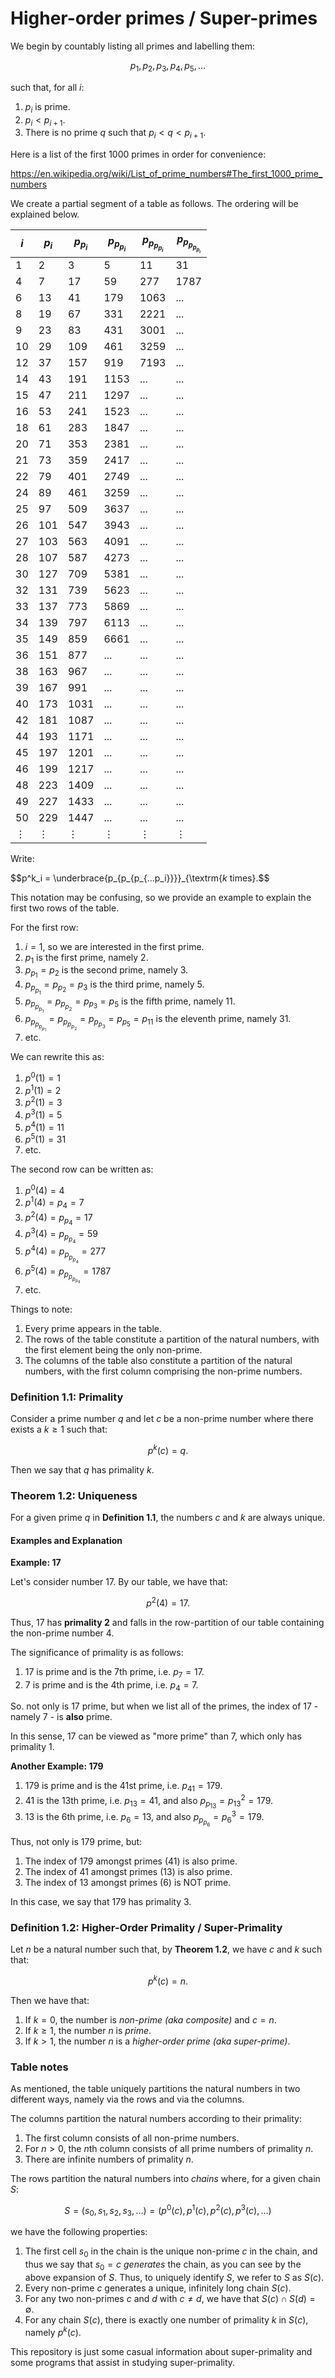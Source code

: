# Higher-order primes / Super-primes

We begin by countably listing all primes and labelling them:

$$p_1, p_2, p_3, p_4, p_5, \ldots$$

such that, for all $i$:

1. $p_i$ is prime.
2. $p_i < p_{i+1}$.
3. There is no prime $q$ such that $p_i < q < p_{i+1}$.

Here is a list of the first 1000 primes in order for convenience:

https://en.wikipedia.org/wiki/List_of_prime_numbers#The_first_1000_prime_numbers

We create a partial segment of a table as follows. The ordering will be explained below.

| $i$      | $p_i$    | $p_{p_i}$   | $p_{p_{p_i}}$ | $p_{p_{p_{p_i}}}$ | $p_{p_{p_{p_{p_i}}}}$  |
|----------|----------|-------------|---------------|-------------------|------------------------|
| 1        | 2        | 3           | 5             | 11                | 31                     |
| 4        | 7        | 17          | 59            | 277               | 1787                   |
| 6        | 13       | 41          | 179           | 1063              | ...                    |
| 8        | 19       | 67          | 331           | 2221              | ...                    |
| 9        | 23       | 83          | 431           | 3001              | ...                    |
| 10       | 29       | 109         | 461           | 3259              | ...                    |
| 12       | 37       | 157         | 919           | 7193              | ...                    |
| 14       | 43       | 191         | 1153          | ...               | ...                    |
| 15       | 47       | 211         | 1297          | ...               | ...                    |
| 16       | 53       | 241         | 1523          | ...               | ...                    |
| 18       | 61       | 283         | 1847          | ...               | ...                    |
| 20       | 71       | 353         | 2381          | ...               | ...                    |
| 21       | 73       | 359         | 2417          | ...               | ...                    |
| 22       | 79       | 401         | 2749          | ...               | ...                    |
| 24       | 89       | 461         | 3259          | ...               | ...                    |
| 25       | 97       | 509         | 3637          | ...               | ...                    |
| 26       | 101      | 547         | 3943          | ...               | ...                    |
| 27       | 103      | 563         | 4091          | ...               | ...                    |
| 28       | 107      | 587         | 4273          | ...               | ...                    |
| 30       | 127      | 709         | 5381          | ...               | ...                    |
| 32       | 131      | 739         | 5623          | ...               | ...                    |
| 33       | 137      | 773         | 5869          | ...               | ...                    |
| 34       | 139      | 797         | 6113          | ...               | ...                    |
| 35       | 149      | 859         | 6661          | ...               | ...                    |
| 36       | 151      | 877         | ...           | ...               | ...                    |
| 38       | 163      | 967         | ...           | ...               | ...                    |
| 39       | 167      | 991         | ...           | ...               | ...                    |
| 40       | 173      | 1031        | ...           | ...               | ...                    |
| 42       | 181      | 1087        | ...           | ...               | ...                    |
| 44       | 193      | 1171        | ...           | ...               | ...                    |
| 45       | 197      | 1201        | ...           | ...               | ...                    |
| 46       | 199      | 1217        | ...           | ...               | ...                    |
| 48       | 223      | 1409        | ...           | ...               | ...                    |
| 49       | 227      | 1433        | ...           | ...               | ...                    |
| 50       | 229      | 1447        | ...           | ...               | ...                    |
| $\vdots$ | $\vdots$ | $\vdots$    | $\vdots$      | $\vdots$          | $\vdots$               |

Write:

$$p^k_i = \underbrace{p_{p_{p_{...p_i}}}}_{\textrm{$k$ times}.$$

This notation may be confusing, so we provide an example to explain the first two rows of the table.

For the first row:
1. $i = 1$, so we are interested in the first prime.
2. $p_1$ is the first prime, namely 2.
3. $p_{p_1} = p_2$ is the second prime, namely 3.
4. $p_{p_{p_1}} = p_{p_2} = p_3$ is the third prime, namely 5.
5. $p_{p_{p_{p_1}}} = p_{p_{p_2}} = p_{p_3} = p_5$ is the fifth prime, namely 11.
6. $p_{p_{p_{p_{p_1}}}} = p_{p_{p_{p_2}}} = p_{p_{p_3}} = p_{p_5} = p_{11}$ is the eleventh prime, namely 31.
7. etc.

We can rewrite this as:
1. $p^0(1) = 1$
2. $p^1(1) = 2$
3. $p^2(1) = 3$
4. $p^3(1) = 5$
5. $p^4(1) = 11$
6. $p^5(1) = 31$
7. etc.

The second row can be written as:
1. $p^0(4) = 4$
2. $p^1(4) = p_{4} = 7$
3. $p^2(4) = p_{p_4} = 17$
4. $p^3(4) = p_{p_{p_4}} = 59$
5. $p^4(4) = p_{p_{p_{p_4}}} = 277$
6. $p^5(4) = p_{p_{p_{p_{p_4}}}} = 1787$
7. etc.

Things to note:
1. Every prime appears in the table.
2. The rows of the table constitute a partition of the natural numbers, with the first element being the only non-prime.
3. The columns of the table also constitute a partition of the natural numbers, with the first column comprising the non-prime numbers.


### Definition 1.1: Primality

Consider a prime number $q$ and let $c$ be a non-prime number where there exists a $k \ge 1$ such that:

$$p^k(c) = q.$$

Then we say that $q$ has primality $k$.

### Theorem 1.2: Uniqueness

For a given prime $q$ in **Definition 1.1**, the numbers $c$ and $k$ are always unique.


#### Examples and Explanation

**Example: 17**

Let's consider number 17. By our table, we have that:

$$p^2(4) = 17.$$

Thus, 17 has **primality 2** and falls in the row-partition of our table containing the non-prime number 4.

The significance of primality is as follows:

1. 17 is prime and is the 7th prime, i.e. $p_7 = 17$.
2. 7 is prime and is the 4th prime, i.e. $p_4 = 7$. 

So. not only is 17 prime, but when we list all of the primes, the index of 17 - namely 7 - is **also** prime.

In this sense, 17 can be viewed as "more prime" than 7, which only has primality 1.

**Another Example: 179**

1. 179 is prime and is the 41st prime, i.e. $p_{41} = 179$.
2. 41 is the 13th prime, i.e. $p_{13} = 41$, and also $p_{p_{13}} = p^2_{13} = 179$.
3. 13 is the 6th prime, i.e. $p_6 = 13$, and also $p_{p_{p_6}} = p^3_{6} = 179$.

Thus, not only is 179 prime, but:
1. The index of 179 amongst primes (41) is also prime.
2. The index of 41 amongst primes (13) is also prime.
3. The index of 13 amongst primes (6) is NOT prime.

In this case, we say that 179 has primality 3.

### Definition 1.2: Higher-Order Primality / Super-Primality

Let $n$ be a natural number such that, by **Theorem 1.2**, we have $c$ and $k$ such that:

$$p^k(c) = n.$$

Then we have that:
1. If $k = 0$, the number is _non-prime (aka composite)_ and $c = n$.
2. If $k \ge 1$, the number $n$ is _prime_.
3. If $k > 1$, the number $n$ is a _higher-order prime (aka super-prime)_.

### Table notes

As mentioned, the table uniquely partitions the natural numbers in two different ways, namely via the rows
and via the columns.

The columns partition the natural numbers according to their primality:
1. The first column consists of all non-prime numbers.
2. For $n > 0$, the $n$th column consists of all prime numbers of primality $n$.
3. There are infinite numbers of primality $n$.

The rows partition the natural numbers into _chains_ where, for a given chain $S$:

$$S = (s_0, s_1, s_2, s_3, \ldots) = (p^0(c), p^1(c), p^2(c), p^3(c), \ldots)$$

we have the following properties:
1. The first cell $s_0$ in the chain is the unique non-prime $c$ in the chain, and thus we say
that $s_0 = c$ _generates_ the chain, as you can see by the above expansion of $S$. Thus, to
uniquely identify $S$, we refer to $S$ as $S(c)$.
2. Every non-prime $c$ generates a unique, infinitely long chain $S(c)$.
3. For any two non-primes $c$ and $d$ with $c \neq d$, we have that $S(c) \cap S(d) = \emptyset$.
2. For any chain $S(c)$, there is exactly one number of primality $k$ in $S(c)$, namely $p^k(c)$.

This repository is just some casual information about super-primality and some programs that assist in
studying super-primality.
